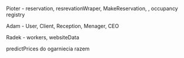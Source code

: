 Pioter - reservation, resrevationWraper, MakeReservation, , occupancy registry

Adam - User, Client, Reception, Menager, CEO

Radek - workers, websiteData

predictPrices do ogarniecia razem
